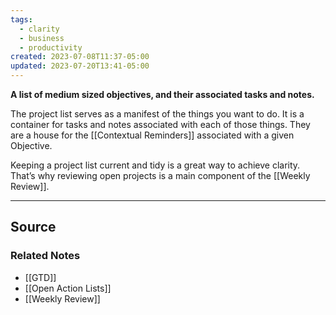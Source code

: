 ```yaml
---
tags:
  - clarity
  - business
  - productivity
created: 2023-07-08T11:37-05:00
updated: 2023-07-20T13:41-05:00
---
```

**A list of medium sized objectives, and their associated tasks and notes.**

The project list serves as a manifest of the things you want to do. It is a container for tasks and notes associated with each of those things. They are a house for the [[Contextual Reminders]] associated with a given Objective.

Keeping a project list current and tidy is a great way to achieve clarity. That’s why reviewing open projects is a main component of the [[Weekly Review]].

---

## Source


### Related Notes
- [[GTD]]
- [[Open Action Lists]]
- [[Weekly Review]]